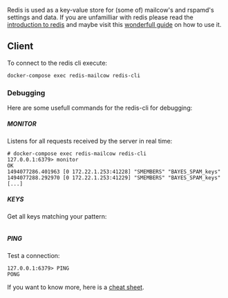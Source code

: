 Redis is used as a key-value store for (some of) mailcow's and rspamd's settings and data. If you are unfamilliar with redis please read the [introduction to redis](https://redis.io/topics/introduction) and maybe visit this [wonderfull guide](http://try.redis.io/) on how to use it.

## Client

To connect to the redis cli execute:

```
docker-compose exec redis-mailcow redis-cli
```

### Debugging

Here are some usefull commands for the redis-cli for debugging:

##### MONITOR

Listens for all requests received by the server in real time:

```
# docker-compose exec redis-mailcow redis-cli
127.0.0.1:6379> monitor
OK
1494077286.401963 [0 172.22.1.253:41228] "SMEMBERS" "BAYES_SPAM_keys"
1494077288.292970 [0 172.22.1.253:41229] "SMEMBERS" "BAYES_SPAM_keys"
[...]
```

##### KEYS

Get all keys matching your pattern:

```

```

##### PING

Test a connection:

```
127.0.0.1:6379> PING
PONG
```

If you want to know more, here is a [cheat sheet](https://www.cheatography.com/tasjaevan/cheat-sheets/redis/).
